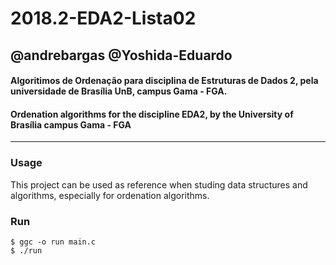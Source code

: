 # 2018.2-EDA2-Lista02
## @andrebargas @Yoshida-Eduardo
#### Algoritimos de Ordenação para disciplina de Estruturas de Dados 2, pela universidade de Brasília UnB, campus Gama - FGA.
#### Ordenation algorithms for the discipline EDA2, by the University of Brasília campus Gama - FGA

***

### Usage
This project can be used as reference when studing data structures and algorithms, especially for ordenation algorithms.

### Run
```
$ ggc -o run main.c
$ ./run
```
